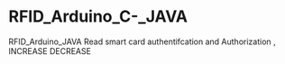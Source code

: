 # RFID_Arduino_C-_JAVA
RFID_Arduino_JAVA Read smart card authentifcation and Authorization , INCREASE DECREASE 
